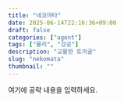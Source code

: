 ```yaml
---
title: "네코마타"
date: 2025-06-14T22:16:36+09:00
draft: false
categories: ["agent"]
tags: ["물리", "강공"]
description: "교활한 토끼굴"
slug: "nekomata"
thumbnail: ""
---
```


여기에 공략 내용을 입력하세요.
